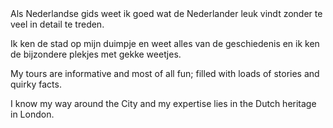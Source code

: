 <div lang="nl">
Als Nederlandse gids weet ik goed wat de Nederlander leuk vindt zonder te veel in
detail te treden.

Ik ken de stad op mijn duimpje en weet alles van de geschiedenis en ik ken de bijzondere plekjes met gekke weetjes.
</div>

<div lang="en">
My tours are informative and most of all fun; filled with loads of stories and quirky facts.

I know my way around the City and my expertise lies in the Dutch heritage in London.
</div>
